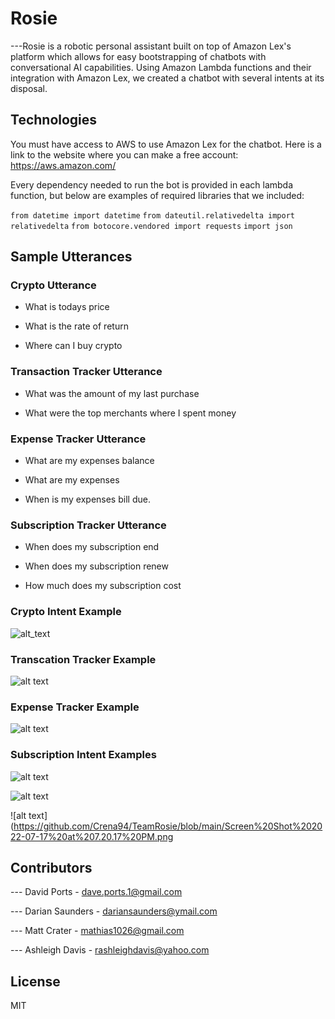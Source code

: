 # Rosie 

---Rosie is a robotic personal assistant built on top of Amazon Lex's platform which allows for easy bootstrapping of chatbots with conversational AI capabilities.  Using Amazon Lambda functions and their integration with Amazon Lex, we created a chatbot with several intents at its disposal. 

## Technologies

You must have access to AWS to use Amazon Lex for the chatbot.
Here is a link to the website where you can make a free account: https://aws.amazon.com/

Every dependency needed to run the bot is provided in each lambda function, but below are examples of required libraries that we included:

```from datetime import datetime```
```from dateutil.relativedelta import relativedelta```
```from botocore.vendored import requests```
```import json```

## Sample Utterances

### Crypto Utterance

* What is todays price

* What is the rate of return

* Where can I buy crypto

### Transaction Tracker Utterance

* What was the amount of my last purchase

* What were the top merchants where I spent money

### Expense Tracker Utterance

* What are my expenses balance

* What are my expenses

* When is my expenses bill due.

### Subscription Tracker Utterance

* When does my subscription end
 
* When does my subscription renew

* How much does my subscription cost


### Crypto Intent Example
![alt_text](https://github.com/Crena94/TeamRosie/blob/main/crypto_bot_test.png)

### Transcation Tracker Example
![alt text](https://github.com/Crena94/TeamRosie/blob/main/transaction_bot_test.png)

### Expense Tracker Example
![alt text](https://github.com/Crena94/TeamRosie/blob/63acc68cb2a55de5ad7c7e5d13b3798c7ad235a4/expense_tracker_bot_test.png)

### Subscription Intent Examples

![alt text](https://github.com/Crena94/TeamRosie/blob/main/Pic%20of%20subscription%20tracker%20.png)

![alt text](https://github.com/Crena94/TeamRosie/blob/main/Screen%20Shot%202022-07-17%20at%207.18.51%20PM.png)

![alt text](https://github.com/Crena94/TeamRosie/blob/main/Screen%20Shot%202022-07-17%20at%207.20.17%20PM.png

## Contributors

--- David Ports - dave.ports.1@gmail.com

--- Darian Saunders - dariansaunders@ymail.com

--- Matt Crater - mathias1026@gmail.com

--- Ashleigh Davis - rashleighdavis@yahoo.com



## License

MIT
